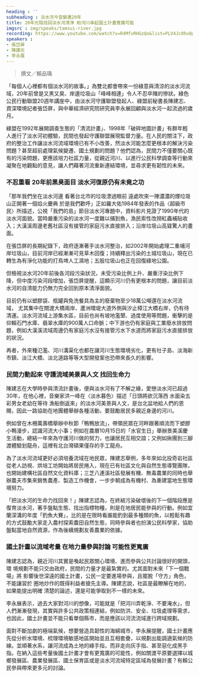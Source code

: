 ```yaml
---
heading : ''
subheading : 淡水河今昔變遷20年
title: 20年光陰找回淡水河清淨 盼河川串起國土計畫寬廣可能
imgsrc : img/speaks/tamsui-river.jpg
recording: https://www.youtube.com/watch?v=R4MfvRHGzQo&list=PLV4Jc0hvQg9HfVqzsSkJSYooBSiKe7usW
speakers :
- 張岱屏
- 陳建志
- 李永展
---
```


> 撰文／賴品瑀

「每個人心裡都有個淡水河的故事。」為雙北都會帶來一份綠意與清涼的淡水河流域，20年前曾是又黑又臭、岸邊垃圾山「峰峰相連」令人不忍卒賭的慘狀。綠色公民行動聯盟20週年講座中，由淡水河守護聯盟發起人、綠盟前秘書長陳建志、資深環境記者張岱屏，與中華經濟研究院研究員李永展回顧與淡水河一起流過的歲月。

綠盟在1992年展開調查生態的「清流計畫」、1998年「破碎地圖計畫」有群年輕人進行了淡水河初體驗，民間也發起守護聯盟展現監督力量。在人民的關注下，政府的整治工作讓淡水河流域環境已有不小改善，然淡水河能怎麼更根本的解決污染問題？甚至超前處理氣候變遷、國土規劃的問題？他們認為，民間力不僅要關心既有的污染問題，更應該培力社區力量，從親近河川、以進行公民科學調查等行動來凝聚在地觀點的意見，讓人們藉著河流重新連結環境，並尋求更有韌性的未來。

### 不忍重看 20年前黑臭面目 淡水河復原仍有未竟之功

「那年我們坐在淡水河邊 看著台北市的垃圾漂過眼前 遠處吹來一陣濃濃的煙垃圾山正開著一個焰火慶典 於是我們歡呼」正如羅大佑1984年發表的作品〈超級市民〉所描述，公視「我們的島」節目淡水河專題中，資料影片見證了1990年代的淡水河面貌。當時嚴重污染的淡水河一度難以捕到魚，漁民索性改撈紅蟲補貼收入；大漢溪周邊老舊社區沒有接管的家庭污水直接排入；沿岸垃圾山高聳驚人的畫面。

在張岱屏的長期紀錄下，政府逐漸著手淡水河整治，如2002年開始處理二重埔河岸垃圾山，目前河岸已經漸漸可見草木回復；持續釋出污染的土城垃圾山，現在已轉生為有淨化功能的打鳥埤人工濕地；五股垃圾山也正在回復綠地公園。

但檢視淡水河20年前後各河段污染狀況，未受污染比例上升、嚴重汙染比例下降，但中度污染河段增加，張岱屏提醒，這顯示河川仍有更根本的問題，讓目前淡水河的自清能力仍無力完全回到原本清淨面貌。

目前仍有以塑膠袋、瓶罐與免洗餐具為主的廢棄物至少18萬公噸還在淡水河流域，
尤其集中在關渡大橋兩岸、蘆洲環堤大道外側與汐止樟江大橋右岸，仍有待清運。淡水河流域上游集水區，目前也尚有坡地濫墾、過度使用等問題，衝擊的是仰賴石門水庫、翡翠水庫的900萬人口命脈；中下游也仍有家庭與工業廢水排放問題，例如大漢溪流域周邊仍有家庭污水沒有接管污水下水道而將家庭污水直接排放的狀況。

再者，外來種氾濫、河川溝渠化也都在讓河川生態環境劣化，更有社子島、淡海新市鎮、淡江大橋、淡北道路等等大型開發案也恐帶來長久的影響。

### 民間力動起來 守護流域美景與人文 找回生命力

陳建志在大學時參與清流計畫後，便與淡水河有了不解之緣，愛戀淡水河已超過30年，在他心裡，音樂家洪一峰在〈淡水暮色〉描述「日頭將欲沉落西 水面染五彩男女老幼在等待 漁船倒返來」的淡水河美景與人文，是台北盆地給人們的恩賜，因此一路協助在地團體舉辦各種活動，要鼓勵居民多親近身邊的河川。

例如曾在木柵萬壽橋舉辦中秋節「鴨鴨放流」，帶領民眾在河畔跟著順流而下塑膠小鴨漫步，認識河流大小事；例如在農曆10月15日的「水官生日」舉辦景美溪慶生活動，總結一年來為守護河川做的努力，也讓居民互相交誼；又例如揪團到三腳渡體驗划龍舟，這裡有北台灣碩果僅存的手工龍舟。

為了淡水河流域更好必須培養流域在地民眾，陳建志舉例，多年來如北投奇岩社區從老人訪視、烘培工坊開始將居民捲入，現在已有社區文化與自然生態導覽團隊，也開始建構社區自然文化資料庫；三芝八連溪社區發展有機、無毒農業的同時也舉辦農夫市集來銷售農產、製造工作機會，一步步朝成為有機村、為重建當地生態環境努力。

「把淡水河的生命力找回來！」陳建志認為，在終結污染破壞後的下一個階段應是復育淡水河，著手盤點生態、找出指標物種，則是在地居民能參與的行動。例如宜蘭深溝的年度「釣魚大賽」，比的是在限時看誰能釣到最多種類的魚，以輕鬆有趣的方式鼓勵大家走入農村探索農田自然生態，同時參與者也扮演公民科學家，協助盤點當地自然資源，作為後續規劃友善農業的依據。

### 國土計畫以流域考量 在地力量參與討論 可能性更寬廣

陳建志認為，親近河川其實是喚起民眾關心環境、進而參與公共討論很好的開頭，環
境規劃不能只交由政府，民間的力量才是最紮實的。尤其面對未來「下一個戰場」將
影響後世深遠的國土計畫，公民一定要進場參與，且擺脫「守方」角色，不能讓習於
圈地炒作的既得利益者搶先主導。陳建志說，社區是最瞭解在地的，如果能提出明確
清楚的論述，還是可能爭取到不一樣的未來。

李永展表示，過去大家對河川的想像，可能就是「把河川弄乾淨、不要淹水」，但人們漸漸發現，其實與許多公共政策相連結，例如防洪、安全、垃圾處理等需求，也因此，國土計畫並不能只看單個縣市，而是應該以河流流域進行跨域規劃。

面對不斷加劇的極端氣候，想要營造具韌性的海綿城市，李永展提醒，國土計畫應先從分析水環境、梳理環境敏感地區開始並且互相套疊，以規劃出能調適氣候的防線。並順著水系，讓河流成為土地的綠手指，而非走向灰手指、甚至惡化成黑手指。在納入這些考量後國土計畫才會有更寬廣的可能性，例如關渡平原要選擇以城鄉發展區、農業發展區、國土保育區或是淡水河流域特定區域為發展計畫？有賴公民參與帶來更多元的討論。
